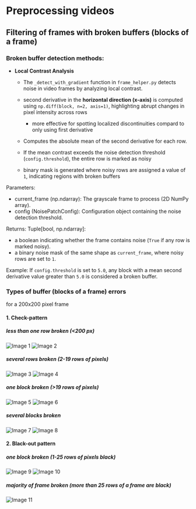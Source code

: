 # Preprocessing videos


## Filtering of frames with broken buffers (blocks of a frame) 

### Broken buffer detection methods:

- **Local Contrast Analysis**

    - The `_detect_with_gradient` function in `frame_helper.py` detects noise in video frames by analyzing local contrast.

    - second derivative in the **horizontal direction (x-axis)** is computed using `np.diff(block, n=2, axis=1)`, highlighting abrupt changes in pixel intensity across rows
        - more effective for spotting localized discontinuities compard to only using first derivative

    - Computes the absolute mean of the second derivative for each row.

    - If the mean contrast exceeds the noise detection threshold (`config.threshold`), the entire row is marked as noisy

    - binary mask is generated where noisy rows are assigned a value of `1`, indicating regions with broken buffers


Parameters:
- current_frame (np.ndarray): The grayscale frame to process (2D NumPy array).
- config (NoisePatchConfig): Configuration object containing the noise detection threshold.

Returns: Tuple[bool, np.ndarray]: 
- a boolean indicating whether the frame contains noise (`True` if any row is marked noisy).
- a binary noise mask of the same shape as `current_frame`, where noisy rows are set to `1`.

Example: If `config.threshold` is set to `5.0`, any block with a mean second 
        derivative value greater than `5.0` is considered a broken buffer.

### Types of buffer (blocks of a frame) errors 
for a 200x200 pixel frame

#### 1. Check-pattern
##### less than one row broken (<200 px)
![Image 1](../images/preprocess_broken_buffers/one_row1.png)
![Image 2](../images/preprocess_broken_buffers/one_row2.png)


##### several rows broken (2-19 rows of pixels)
![Image 3](../images/preprocess_broken_buffers/several_rows1.png)
![Image 4](../images/preprocess_broken_buffers/several_rows2.png)


##### one block broken (>19 rows of pixels)
![Image 5](../images/preprocess_broken_buffers/one_block1.png)
![Image 6](../images/preprocess_broken_buffers/one_block2.png)


##### several blocks broken
![Image 7](../images/preprocess_broken_buffers/several_blocks1.png)
![Image 8](../images/preprocess_broken_buffers/several_blocks2.png)



#### 2. Black-out pattern
##### one block broken (1-25 rows of pixels black)
![Image 9](../images/preprocess_broken_buffers/black_one_block1.png)
![Image 10](../images/preprocess_broken_buffers/black_one_block2.png)


##### majority of frame broken (more than 25 rows of a frame are black)
![Image 11](../images/preprocess_broken_buffers/black_majority_frame1.png)

